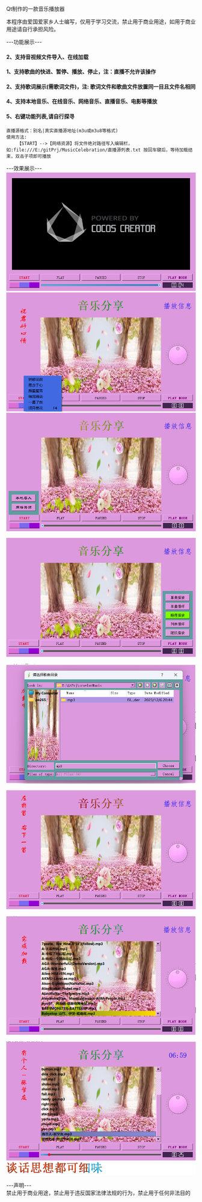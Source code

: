 Qt制作的一款音乐播放器

本程序由爱国爱家乡人士编写，仅用于学习交流，禁止用于商业用途，如用于商业用途请自行承担风险。

---功能展示---
<h4>2、支持音视频文件导入、在线加载</h4>
<h4>1、支持歌曲的快进、暂停、播放、停止，注：直播不允许该操作</h4>
<h4>2、支持歌词展示(需歌词文件)，注: 歌词文件和歌曲文件放置同一目且文件名相同</h4>
<h4>4、支持本地音乐、在线音乐、网络音乐、直播音乐、电影等播放</h4>
<h4>5、右键功能列表,请自行探寻</h4>


```
直播源格式：别名|真实直播源地址(m3u或m3u8等格式)
使用方法:
    【START】-->【网络资源】将文件绝对路径写入编辑栏，如:file:///E:/gitPrj/MusicCelebration/直播源列表.txt 按回车键后，等待加载结束，双击子项即可播放
```

---效果展示---
![image](https://github.com/po2656233/MusicCelebration/blob/main/exemple/%E5%B1%8F%E5%B9%95%E6%88%AA%E5%9B%BE%202023-12-07%20053613.png)
![image](https://github.com/po2656233/MusicCelebration/blob/main/exemple/%E5%B1%8F%E5%B9%95%E6%88%AA%E5%9B%BE%202023-12-07%20052622.png)
![image](https://github.com/po2656233/MusicCelebration/blob/main/exemple/%E5%B1%8F%E5%B9%95%E6%88%AA%E5%9B%BE%202023-12-07%20052708.png)

![image](https://github.com/po2656233/MusicCelebration/blob/main/exemple/%E5%B1%8F%E5%B9%95%E6%88%AA%E5%9B%BE%202023-12-07%20052752.png)

![image](https://github.com/po2656233/MusicCelebration/blob/main/exemple/%E5%B1%8F%E5%B9%95%E6%88%AA%E5%9B%BE%202023-12-07%20052936.png)

![image](https://github.com/po2656233/MusicCelebration/blob/main/exemple/%E5%B1%8F%E5%B9%95%E6%88%AA%E5%9B%BE%202023-12-07%20053002.png)

![image](https://github.com/po2656233/MusicCelebration/blob/main/exemple/%E5%B1%8F%E5%B9%95%E6%88%AA%E5%9B%BE%202023-12-07%20053030.png)

![image](https://github.com/po2656233/MusicCelebration/blob/main/exemple/%E5%B1%8F%E5%B9%95%E6%88%AA%E5%9B%BE%202023-12-07%20055501.png)

---声明---      
禁止用于商业用途，禁止用于违反国家法律法规的行为，禁止用于任何非法目的
